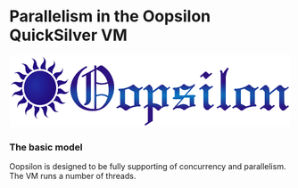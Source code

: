 # Parallelism in the Oopsilon QuickSilver VM

<img src="../Logo/Oopsilon.png" alt="Oopsilon logo" width="520" height="129">

### The basic model

Oopsilon is designed to be fully supporting of concurrency and parallelism.
The VM runs a number of threads. 
